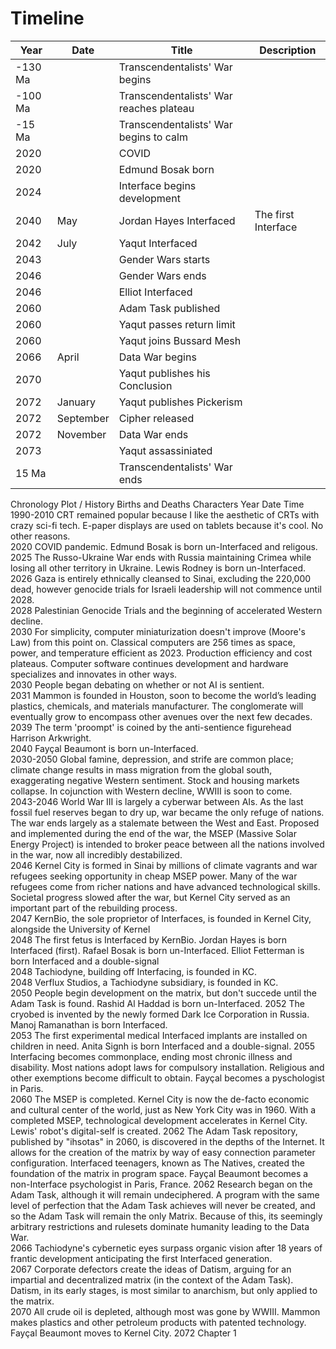 # Timeline

| Year       | Date      | Title                                   | Description              |
|------------|-----------|-----------------------------------------|--------------------------|
| -130 Ma    |           | Transcendentalists' War begins          |                          |
| -100 Ma    |           | Transcendentalists' War reaches plateau |                          |
| -15 Ma     |           | Transcendentalists' War begins to calm  |                          |
| 2020       |           | COVID                                   |                          |
| 2020       |           | Edmund Bosak born                       |                          |
| 2024       |           | Interface begins development            |                          |
| 2040       | May       | Jordan Hayes Interfaced                 | The first Interface      |
| 2042       | July      | Yaqut Interfaced                        |                          |
| 2043       |           | Gender Wars starts                            |                          |
| 2046       |           | Gender Wars ends                              |                          |
| 2046       |           | Elliot Interfaced                       |                          |
| 2060       |           | Adam Task published                     |                          |
| 2060       |           | Yaqut passes return limit               |                          |
| 2060       |           | Yaqut joins Bussard Mesh                |                          |
| 2066       | April     | Data War begins                         |                          |
| 2070       |           | Yaqut publishes his Conclusion          |                          |
| 2072       | January   | Yaqut publishes Pickerism               |                          |
| 2072       | September | Cipher released                         |                          |
| 2072       | November  | Data War ends                           |                          |
| 2073       |           | Yaqut assassiniated                     |                          |
| 15 Ma      |           | Transcendentalists' War ends            |                          |

Chronology			Plot / History	Births and Deaths	Characters
Year	Date	Time			
1990-2010			CRT remained popular because I like the aesthetic of CRTs with crazy sci-fi tech. E-paper displays are used on tablets because it's cool. No other reasons.		
2020			COVID pandemic.	Edmund Bosak is born un-Interfaced and religous.	
2025			The Russo-Ukraine War ends with Russia maintaining Crimea while losing all other territory in Ukraine.	Lewis Rodney is born un-Interfaced.	
2026			Gaza is entirely ethnically cleansed to Sinai, excluding the 220,000 dead, however genocide trials for Israeli leadership will not commence until 2028.		
2028			Palestinian Genocide Trials and the beginning of accelerated Western decline.		
2030			For simplicity, computer miniaturization doesn't improve (Moore's Law) from this point on. Classical computers are 256 times as space, power, and temperature efficient as 2023. Production efficiency and cost plateaus. Computer software continues development and hardware specializes and innovates in other ways.		
2030			People began debating on whether or not AI is sentient.		
2031			Mammon is founded in Houston, soon to become the world’s leading plastics, chemicals, and materials manufacturer. The conglomerate will eventually grow to encompass other avenues over the next few decades.		
2039			The term 'proompt' is coined by the anti-sentience figurehead Harrison Arkwright.		
2040				Fayçal Beaumont is born un-Interfaced.	
2030-2050			Global famine, depression, and strife are common place; climate change results in mass migration from the global south, exaggerating negative Western sentiment. Stock and housing markets collapse. In cojunction with Western decline, WWIII is soon to come.		
2043-2046			World War III is largely a cyberwar between AIs. As the last fossil fuel reserves began to dry up, war became the only refuge of nations. The war ends largely as a stalemate between the West and East. Proposed and implemented during the end of the war, the MSEP (Massive Solar Energy Project) is intended to broker peace between all the nations involved in the war, now all incredibly destabilized.		
2046			Kernel City is formed in Sinai by millions of climate vagrants and war refugees seeking opportunity in cheap MSEP power. Many of the war refugees come from richer nations and have advanced technological skills. Societal progress slowed after the war, but Kernel City served as an important part of the rebuilding process.		
2047			KernBio, the sole proprietor of Interfaces, is founded in Kernel City, alongside the University of Kernel		
2048			The first fetus is Interfaced by KernBio.	Jordan Hayes is born Interfaced (first). Rafael Bosak is born un-Interfaced. Elliot Fetterman is born Interfaced and a double-signal	
2048			Tachiodyne, building off Interfacing, is founded in KC.		
2048			Verflux Studios, a Tachiodyne subsidiary, is founded in KC.		
2050			People begin development on the matrix, but don't succede until the Adam Task is found.	Rashid Al Haddad is born un-Interfaced.	
2052			The cryobed is invented by the newly formed Dark Ice Corporation in Russia.	Manoj Ramanathan is born Interfaced.	
2053			The first experimental medical Interfaced implants are installed on children in need.	Anita Signh is born Interfaced and a double-signal.	
2055			Interfacing becomes commonplace, ending most chronic illness and disability. Most nations adopt laws for compulsory installation. Religious and other exemptions become difficult to obtain. Fayçal becomes a pyschologist in Paris.		
2060			The MSEP is completed. Kernel City is now the de-facto economic and cultural center of the world, just as New York City was in 1960. With a completed MSEP, technological development accelerates in Kernel City.	Lewis' robot's digital-self is created.	
2062			The Adam Task repository, published by "ihsotas" in 2060, is discovered in the depths of the Internet. It allows for the creation of the matrix by way of easy connection parameter configuration. Interfaced teenagers, known as The Natives, created the foundation of the matrix in program space.		Fayçal Beaumont becomes a non-Interface psychologist in Paris, France.
2062			Research began on the Adam Task, although it will remain undeciphered. A program with the same level of perfection that the Adam Task achieves will never be created, and so the Adam Task will remain the only Matrix. Because of this, its seemingly arbitrary restrictions and rulesets dominate humanity leading to the Data War.		
2066			Tachiodyne's cybernetic eyes surpass organic vision after 18 years of frantic development anticipating the first Interfaced generation.		
2067			Corporate defectors create the ideas of Datism, arguing for an impartial and decentralized matrix (in the context of the Adam Task). Datism, in its early stages, is most similar to anarchism, but only applied to the matrix.		
2070			All crude oil is depleted, although most was gone by WWIII. Mammon makes plastics and other petroleum products with patented technology.		Fayçal Beaumont moves to Kernel City.
2072			Chapter 1		
